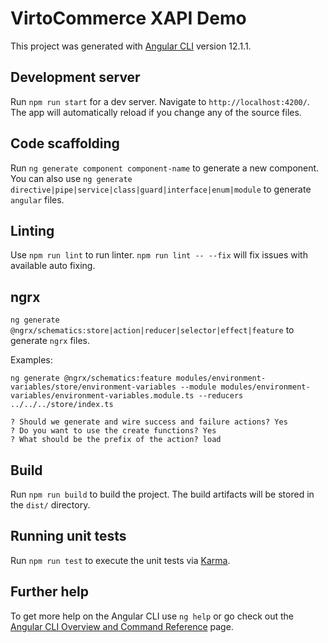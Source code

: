 # VirtoCommerce XAPI Demo

This project was generated with [Angular CLI](https://github.com/angular/angular-cli) version 12.1.1.

## Development server

Run `npm run start` for a dev server. Navigate to `http://localhost:4200/`. The app will automatically reload if you change any of the source files.

## Code scaffolding

Run `ng generate component component-name` to generate a new component.  
You can also use `ng generate directive|pipe|service|class|guard|interface|enum|module` to generate `angular` files.

## Linting

Use `npm run lint` to run linter. `npm run lint -- --fix` will fix issues with available auto fixing.

## ngrx

`ng generate @ngrx/schematics:store|action|reducer|selector|effect|feature` to generate `ngrx` files.

Examples:

```
ng generate @ngrx/schematics:feature modules/environment-variables/store/environment-variables --module modules/environment-variables/environment-variables.module.ts --reducers ../../../store/index.ts
```

```
? Should we generate and wire success and failure actions? Yes
? Do you want to use the create functions? Yes
? What should be the prefix of the action? load
```

## Build

Run `npm run build` to build the project. The build artifacts will be stored in the `dist/` directory.

## Running unit tests

Run `npm run test` to execute the unit tests via [Karma](https://karma-runner.github.io).

## Further help

To get more help on the Angular CLI use `ng help` or go check out the [Angular CLI Overview and Command Reference](https://angular.io/cli) page.
